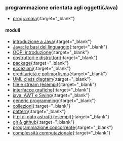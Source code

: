 ### programmazione orientata agli oggetti(Java)
- [programma](http://albertoferrari.github.io/informatica/lezioni4/c4-00-programma.pdf){:target="_blank"}

#### moduli
- [introduzione a Java](http://albertoferrari.github.io/informatica/lezioni4/c4-01-Java_introduzione.pdf){:target="_blank"}
- [Java: le basi del linguaggio](http://albertoferrari.github.io/informatica/lezioni4/c4-02-Java_basi_del_linguaggio.pdf){:target="_blank"}
- [OOP: introduzione](http://albertoferrari.github.io/informatica/lezioni4/c4-03-OOP_intruduzione.pdf){:target="_blank"}
- [costruttori e distruttori](http://albertoferrari.github.io/informatica/lezioni4/c4-04-costruttori_distruttori.pdf){:target="_blank"}
- [package](http://albertoferrari.github.io/informatica/lezioni4/c4-04a-package.pdf){:target="_blank"}
- [eccezioni](http://albertoferrari.github.io/informatica/lezioni4/c4-05-eccezioni.pdf){:target="_blank"}
- [ereditarietà e polimorfismo](http://albertoferrari.github.io/informatica/lezioni4/c4-06-ereditarieta_polimorfismo.pdf){:target="_blank"}
- [UML class diagram](http://albertoferrari.github.io/informatica/lezioni4/c4-07-OOD.pdf){:target="_blank"}
- [file e stream (esempi)](http://albertoferrari.github.io/informatica/lezioni4/c4-08-file.pdf){:target="_blank"}
- [interfacce grafiche](http://albertoferrari.github.io/informatica/lezioni4/c4-10-interfacce_grafiche.pdf){:target="_blank"}
- [java: AWT e Swing](http://albertoferrari.github.io/informatica/lezioni4/c4-11-JavaAWT&Swing.pdf){:target="_blank"}
- [generic programming](https://albertoferrari.github.io/generics/){:target="_blank"}
- [collezioni](http://albertoferrari.github.io/informatica/lezioni4/c4-12-collezioni.pdf){:target="_blank"}
- [pattern](http://albertoferrari.github.io/informatica/lezioni4/c4-13-pattern.pdf){:target="_blank"}
- [titpi di dato astratti (esempi)](http://albertoferrari.github.io/informatica/lezioni4/c4-14-tipi_astratti.pdf){:target="_blank"}
- [git & github](http://albertoferrari.github.io/informatica/lezioni4/c4-15-git.pdf){:target="_blank"}
- [programmazione concorrente](http://albertoferrari.github.io/informatica/lezioni4/c4-19-programmazione_concorrente.pdf){:target="_blank"}
- [complessità computazionale](http://albertoferrari.github.io/informatica/lezioni4/c4-20-complessita_computazionale.pdf){:target="_blank"}
